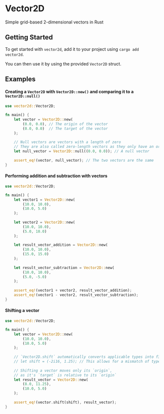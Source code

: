 # Vector2D
Simple grid-based 2-dimensional vectors in Rust

## Getting Started
To get started with `vector2d`, add it to your project using `cargo add vector2d`.

You can then use it by using the provided `Vector2D` struct.

## Examples

#### Creating a `Vector2D` with `Vector2D::new()` and comparing it to a `Vector2D::null()`
```rust
use vector2d::Vector2D;

fn main() {
    let vector = Vector2D::new(
        (0.0, 0.0), // The origin of the vector
        (0.0, 0.0)  // The target of the vector
    );
    
    // Null vectors are vectors with a length of zero
    // They are also called zero-length vectors as they only have an origin
    let null_vector = Vector2D::null((0.0, 0.0)); // A null vector
    
    assert_eq!(vector, null_vector); // The two vectors are the same
}
```

#### Performing addition and subtraction with vectors
```rust
use vector2d::Vector2D;

fn main() { 
    let vector1 = Vector2D::new(
        (10.0, 10.0), 
        (10.0, 5.0)
    );
    
    let vector2 = Vector2D::new(
        (10.0, 10.0), 
        (5.0, 10.0)
    );
    
    let result_vector_addition = Vector2D::new(
        (10.0, 10.0), 
        (15.0, 15.0)
    );
    
    let result_vector_subtraction = Vector2D::new(
        (10.0, 10.0), 
        (5.0, -5.0)
    );
    
    assert_eq!(vector1 + vector2, result_vector_addition);
    assert_eq!(vector1 - vector2, result_vector_subtraction);
}
```

#### Shifting a vector

```rust
use vector2d::Vector2D;

fn main() { 
    let vector = Vector2D::new(
        (10.0, 10.0), 
        (10.0, 5.0)
    );
    
    // `Vector2D.shift` automatically converts applicable types into f32
    // let shift = (-2i16, 1.25); // This allows for a mismatch of types
    
    // Shifting a vector moves only its `origin`,
    // as it's `target` is relative to its `origin`
    let result_vector = Vector2D::new(
        (8.0, 11.25), 
        (10.0, 5.0)
    );
    
    assert_eq!(vector.shift(shift), result_vector);
}
```